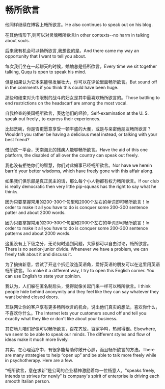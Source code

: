 # 畅所欲言

<p><span class="chinese">他同样继续在博客上畅所欲言。</span><span class="english">He also continues to speak out on his blog.</span></p>

<p><span class="chinese">在其他情形下,则可以对灵魂畅所欲言</span><span class="english">In other contexts--no harm in talking about souls.</span></p>

<p><span class="chinese">后来我有机会可以畅所欲言,我想说的是。</span><span class="english">And there came my way an opportunity that I want to tell you about.</span></p>

<p><span class="chinese">每次我们坐在一起聊天的时候，蛐蛐总是畅所欲言。</span><span class="english">Every time we sit together talking, Ququ is open to speak his mind.</span></p>

<p><span class="chinese">但是如果认为它本来能够发展壮大，你可以在评论里面畅所欲言。</span><span class="english">But sound off in the comments if you think this could have been huge.</span></p>

<p><span class="chinese">那些和结束对头巾限制的战斗的妇女是其中最喜欢畅所欲言的。</span><span class="english">Those battling to end restrictions on the headscarf are among the most vocal.</span></p>

<p><span class="chinese">自我检查的美国畅所欲言，表达他们的经验。</span><span class="english">Self-examination at the U. S. speak out freely , to express their experiences.</span></p>

<p><span class="chinese">比起洗碗，你是否更愿意享受一顿丰盛的大餐，或是与亲密他朋友畅所欲言？</span><span class="english">Wouldn’t you rather be having a delicious meal instead, or talking with your best friend?</span></p>

<p><span class="chinese">借助这一平台，天南海北的残疾人能够畅所欲言。</span><span class="english">Have the aid of this one platform, the disabled of all over the country can speak out freely.</span></p>

<p><span class="chinese">我也没有拒绝你们的智慧，你们对此婚事已经畅所欲言。</span><span class="english">Nor have we herein barr'd your better wisdoms, which have freely gone with this affair along.</span></p>

<p><span class="chinese">如果我们俱乐部是真正民主的话，那么每个小人物都有权力畅所欲言。</span><span class="english">If our club is really democratic then very little pip-squeak has the right to say what he thinks.</span></p>

<p><span class="chinese">因为只要掌握常用的200-300个句型和2000个左右的单词即可畅所欲言！</span><span class="english">In order to make it all you have to do is conquer some 200-300 sentence patter and about 2000 words.</span></p>

<p><span class="chinese">因为只要掌握常用的200-300个句型和2000个左右的单词即可畅所欲言！</span><span class="english">In order to make it all you have to do is conquer some 200-300 sentence patterns and about 2000 words.</span></p>

<p><span class="chinese">这里没有上下级之分，无论何时遇到问题，大家都可以自由讨论，畅所欲言。</span><span class="english">There is no senior-junior divide. Whenever we have a problem, we can freely talk about it and discuss it.</span></p>

<p><span class="chinese">为了搞搞新意，尝试了开这个拆迁改造英语角，爱好英语的朋友可以在这里用英语畅所欲言。</span><span class="english">To make it a different way, I try to open this English corner. You can use English to state your opinion.</span></p>

<p><span class="chinese">我认为，人们躲在匿名制后头，觉得就像关起门来一样可以畅所欲言。</span><span class="english">I think people hide behind anonymity and they feel like they can say whatever they want behind closed doors.</span></p>

<p><span class="chinese">互联网让你的客户享有更多畅所欲言的机会，说出他们真实的想法，喜欢你什么，不喜欢你什么。</span><span class="english">The Internet lets your customers sound off and tell you exactly what they like or don't like about your business.</span></p>

<p><span class="chinese">其它地儿咱们好像可以畅所欲言，百花齐放，百家争鸣，热闹得很。</span><span class="english">Elsewhere, we seem to be able to speak our minds. The different styles and flow of ideas make it much more lively.</span></p>

<p><span class="chinese">其实，在心理治疗中，有很多能帮助你敞开心扉，而且畅所欲言的方法。</span><span class="english">There are many strategies to help “open up” and be able to talk more freely while in psychotherapy. Here are a few.</span></p>

<p><span class="chinese">“畅所欲言，意在求新”是公司的企业精神激励着每一位畅意人。</span><span class="english">"speaks freely, intends to strives for newly" is company's spirit of enterprise is driving each smooth Italian person.</span></p>

